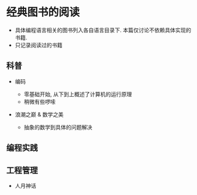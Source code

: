 # 经典图书的阅读

- 具体编程语言相关的图书列入各自语言目录下. 本篇仅讨论不依赖具体实现的书籍.
- 只记录阅读过的书籍

## 科普

- 编码
    - 零基础开始, 从下到上概述了计算机的运行原理
    - 稍微有些啰嗦

- 浪潮之巅 & 数学之美
    - 抽象的数学到具体的问题解决

## 编程实践

## 工程管理

- 人月神话
